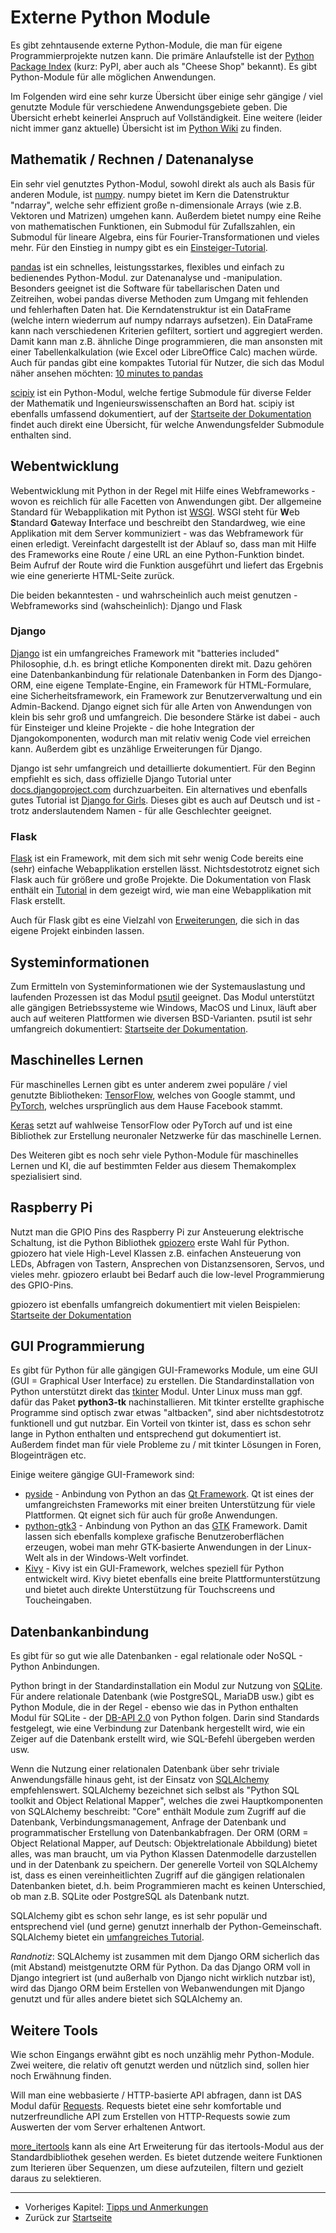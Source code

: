 # Externe Python Module

Es gibt zehntausende externe Python-Module, die man für eigene Programmierprojekte nutzen kann. Die primäre Anlaufstelle ist der [Python Package Index](https://pypi.org/) (kurz: PyPI, aber auch als "Cheese Shop" bekannt). Es gibt Python-Module für alle möglichen Anwendungen.

Im Folgenden wird eine sehr kurze Übersicht über einige sehr gängige / viel genutzte Module für verschiedene Anwendungsgebiete geben. Die Übersicht erhebt keinerlei Anspruch auf Vollständigkeit. Eine weitere (leider nicht immer ganz aktuelle) Übersicht ist im [Python Wiki](https://wiki.python.org/moin/UsefulModules) zu finden.

## Mathematik / Rechnen / Datenanalyse
Ein sehr viel genutztes Python-Modul, sowohl direkt als auch als Basis für anderen Module, ist [numpy](https://numpy.org). numpy bietet im Kern die Datenstruktur "ndarray", welche sehr effizient große n-dimensionale Arrays (wie z.B. Vektoren und Matrizen) umgehen kann. Außerdem bietet numpy eine Reihe von mathematischen Funktionen, ein Submodul für Zufallszahlen, ein Submodul für lineare Algebra, eins für Fourier-Transformationen und vieles mehr. Für den Einstieg in numpy gibt es ein [Einsteiger-Tutorial](https://numpy.org/doc/stable/user/absolute_beginners.html).

[pandas](https://pandas.pydata.org) ist ein schnelles, leistungsstarkes, flexibles und einfach zu bedienendes Python-Modul. zur Datenanalyse und -manipulation. Besonders geeignet ist die Software für tabellarischen Daten und Zeitreihen, wobei pandas diverse Methoden zum Umgang mit fehlenden und fehlerhaften Daten hat. Die Kerndatenstruktur ist ein DataFrame (welche intern wiederrum auf numpy ndarrays aufsetzen). Ein DataFrame kann nach verschiedenen Kriterien gefiltert, sortiert und aggregiert werden. Damit kann man z.B. ähnliche Dinge programmieren, die man ansonsten mit einer Tabellenkalkulation (wie Excel oder LibreOffice Calc) machen würde. Auch für pandas gibt eine kompaktes Tutorial für Nutzer, die sich das Modul näher ansehen möchten: [10 minutes to pandas](https://pandas.pydata.org/docs/user_guide/10min.html)

[scipiy](https://scipy.org/) ist ein Python-Modul, welche fertige Submodule für diverse Felder der Mathematik und Ingenieurswissenschaften an Bord hat. scipiy ist ebenfalls umfassend dokumentiert, auf der [Startseite der Dokumentation](https://docs.scipy.org/doc/scipy/tutorial/index.html#user-guide) findet auch direkt eine Übersicht, für welche Anwendungsfelder Submodule enthalten sind.

## Webentwicklung
Webentwicklung mit Python in der Regel mit Hilfe eines Webframeworks - wovon es reichlich für alle Facetten von Anwendungen gibt. Der allgemeine Standard für Webapplikation mit Python ist [WSGI](https://wsgi.readthedocs.io/en/latest/what.html). WSGI steht für **W**eb **S**tandard **G**ateway **I**nterface und beschreibt den Standardweg, wie eine Applikation mit dem Server kommuniziert - was das Webframework für einen erledigt. Vereinfacht dargestellt ist der Ablauf so, dass man mit Hilfe des Frameworks eine Route / eine URL an eine Python-Funktion bindet. Beim Aufruf der Route wird die Funktion ausgeführt und liefert das Ergebnis wie eine generierte HTML-Seite zurück.

Die beiden bekanntesten - und wahrscheinlich auch meist genutzen - Webframeworks sind (wahscheinlich): Django und Flask

### Django
[Django](https://www.djangoproject.com/) ist ein umfangreiches Framework mit "batteries included" Philosophie, d.h. es bringt etliche Komponenten direkt mit. Dazu gehören eine Datenbankanbindung für relationale Datenbanken in Form des Django-ORM, eine eigene Template-Engine, ein Framework für HTML-Formulare, eine Sicherheitsframework, ein Framework zur Benutzerverwaltung und ein Admin-Backend. Django eignet sich für alle Arten von Anwendungen von klein bis sehr groß und umfangreich. Die besondere Stärke ist dabei - auch für Einsteiger und kleine Projekte - die hohe Integration der Djangokomponenten, wodurch man mit relativ wenig Code viel erreichen kann. Außerdem gibt es unzählige Erweiterungen für Django.

Django ist sehr umfangreich und detaillierte dokumentiert. Für den Beginn empfiehlt es sich, dass offizielle Django Tutorial unter [docs.djangoproject.com](https://docs.djangoproject.com/) durchzuarbeiten. Ein alternatives und ebenfalls gutes Tutorial ist [Django for Girls](https://tutorial.djangogirls.org/de). Dieses gibt es auch auf Deutsch und ist - trotz anderslautendem Namen - für alle Geschlechter geeignet.

### Flask
[Flask](https://flask.palletsprojects.com) ist ein Framework, mit dem sich mit sehr wenig Code bereits eine (sehr) einfache Webapplikation erstellen lässt. Nichtsdestotrotz eignet sich Flask auch für größere und große Projekte. Die Dokumentation von Flask enthält ein [Tutorial]( https://flask.palletsprojects.com/en/3.0.x/tutorial/) in dem gezeigt wird, wie man eine Webapplikation mit Flask erstellt.

Auch für Flask gibt es eine Vielzahl von [Erweiterungen]( https://flask.palletsprojects.com/en/3.0.x/extensions/), die sich in das eigene Projekt einbinden lassen.

## Systeminformationen
Zum Ermitteln von Systeminformationen wie der Systemauslastung und laufenden Prozessen ist das Modul [psutil](https://github.com/giampaolo/psutil) geeignet. Das Modul unterstützt alle gängigen Betriebssysteme wie Windows, MacOS und Linux, läuft aber auch auf weiteren Plattformen wie diversen BSD-Varianten. psutil ist sehr umfangreich dokumentiert: [Startseite der Dokumentation](https://psutil.readthedocs.io/en/latest/).

## Maschinelles Lernen
Für maschinelles Lernen gibt es unter anderem zwei populäre / viel genutzte Bibliotheken: [TensorFlow](https://www.tensorflow.org/), welches von Google stammt, und [PyTorch](http://pytorch.org/), welches ursprünglich aus dem Hause Facebook stammt.

[Keras](https://keras.io/) setzt auf wahlweise TensorFlow oder PyTorch auf und ist eine Bibliothek zur Erstellung neuronaler Netzwerke für das maschinelle Lernen.

Des Weiteren gibt es noch sehr viele Python-Module für maschinelles Lernen und KI, die auf bestimmten Felder aus diesem Themakomplex spezialisiert sind.

## Raspberry Pi
Nutzt man die GPIO Pins des Raspberry Pi zur Ansteuerung elektrische Schaltung, ist die Python Bibliothek [gpiozero](https://github.com/gpiozero/gpiozero) erste Wahl für Python. gpiozero hat viele High-Level Klassen z.B. einfachen Ansteuerung von LEDs, Abfragen von Tastern, Ansprechen von Distanzsensoren, Servos, und vieles mehr. gpiozero erlaubt bei Bedarf auch die low-level Programmierung des GPIO-Pins.

gpiozero ist ebenfalls umfangreich dokumentiert mit vielen Beispielen: [Startseite der Dokumentation](https://gpiozero.readthedocs.io/en/latest/index.html)

## GUI Programmierung
Es gibt für Python für alle gängigen GUI-Frameworks Module, um eine GUI (GUI = Graphical User Interface) zu erstellen. Die Standardinstallation von Python unterstützt direkt das [tkinter](https://docs.python.org/3/library/tkinter.html) Modul. Unter Linux muss man ggf. dafür das Paket **python3-tk** nachinstallieren. Mit tkinter erstellte graphische Programme sind optisch zwar etwas "altbacken", sind aber nichtsdestotrotz funktionell und gut nutzbar. Ein Vorteil von tkinter ist, dass es schon sehr lange in Python enthalten und entsprechend gut dokumentiert ist. Außerdem findet man für viele Probleme zu / mit tkinter Lösungen in Foren, Blogeinträgen etc.

Einige weitere gängige GUI-Framework sind:
 * [pyside](https://www.qt.io/qt-for-python) - Anbindung von Python an das [Qt Framework](https://www.qt.io/product/framework). Qt ist eines der umfangreichsten Frameworks mit einer breiten Unterstützung für viele Plattformen. Qt eignet sich für auch für große Anwendungen.
 * [python-gtk3](https://python-gtk-3-tutorial.readthedocs.io/en/latest/) - Anbindung von Python an das [GTK](https://docs.gtk.org/) Framework. Damit lassen sich ebenfalls komplexe grafische Benutzeroberflächen erzeugen, wobei man mehr GTK-basierte Anwendungen in der Linux-Welt als in der Windows-Welt vorfindet.
 * [Kivy](https://kivy.org/) - Kivy ist ein GUI-Framework, welches speziell für Python entwickelt wird. Kivy bietet ebenfalls eine breite Plattformunterstützung und bietet auch direkte Unterstützung für Touchscreens und Toucheingaben.

## Datenbankanbindung
Es gibt für so gut wie alle Datenbanken - egal relationale oder NoSQL - Python Anbindungen.

Python bringt in der Standardinstallation ein Modul zur Nutzung von [SQLite](https://docs.python.org/3/library/sqlite3.html). Für andere relationale Datenbank (wie PostgreSQL, MariaDB usw.) gibt es Python Module, die in der Regel - ebenso wie das in Python enthalten Modul für SQLite - der [DB-API 2.0](https://peps.python.org/pep-0249/) von Python folgen. Darin sind Standards festgelegt, wie eine Verbindung zur Datenbank hergestellt wird, wie ein Zeiger auf die Datenbank erstellt wird, wie SQL-Befehl übergeben werden usw.

Wenn die Nutzung einer relationalen Datenbank über sehr triviale Anwendungsfälle hinaus geht, ist der Einsatz von [SQLAlchemy](https://www.sqlalchemy.org/) empfehlenswert. SQLAlchemy bezeichnet sich selbst als "Python SQL toolkit and Object Relational Mapper", welches die zwei Hauptkomponenten von SQLAlchemy beschreibt: "Core" enthält Module zum Zugriff auf die Datenbank, Verbindungsmanagement, Anfrage der Datenbank und programmatischer Erstellung von Datenbankabfragen. Der ORM (ORM = Object Relational Mapper, auf Deutsch: Objektrelationale Abbildung) bietet alles, was man braucht, um via Python Klassen Datenmodelle darzustellen und in der Datenbank zu speichern. Der generelle Vorteil von SQLAlchemy ist, dass es einen vereinheitlichten Zugriff auf die gängigen relationalen Datenbanken bietet, d.h. beim Programmieren macht es keinen Unterschied, ob man z.B. SQLite oder PostgreSQL als Datenbank nutzt.

SQLAlchemy gibt es schon sehr lange, es ist sehr populär und entsprechend viel (und gerne) genutzt innerhalb der Python-Gemeinschaft. SQLAlchemy bietet ein [umfangreiches Tutorial](https://docs.sqlalchemy.org/en/20/tutorial/index.html).

*Randnotiz*: SQLAlchemy ist zusammen mit dem Django ORM sicherlich das (mit Abstand) meistgenutzte ORM für Python. Da das Django ORM voll in Django integriert ist (und außerhalb von Django nicht wirklich nutzbar ist), wird das Django ORM beim Erstellen von Webanwendungen mit Django genutzt und für alles andere bietet sich SQLAlchemy an.

## Weitere Tools
Wie schon Eingangs erwähnt gibt es noch unzählig mehr Python-Module. Zwei weitere, die relativ oft genutzt werden und nützlich sind, sollen hier noch Erwähnung finden.

Will man eine webbasierte / HTTP-basierte API abfragen, dann ist DAS Modul dafür [Requests](https://requests.readthedocs.io/en/latest/). Requests bietet eine sehr komfortable und nutzerfreundliche API zum Erstellen von HTTP-Requests sowie zum Auswerten der vom Server erhaltenen Antwort.

[more_itertools](https://more-itertools.readthedocs.io/en/stable/api.html) kann als eine Art Erweiterung für das itertools-Modul aus der Standardbibliothek gesehen werden. Es bietet dutzende weitere Funktionen zum Iterieren über Sequenzen, um diese aufzuteilen, filtern und gezielt daraus zu selektieren.

***

 * Vorheriges Kapitel: [Tipps und Anmerkungen](remarks.md)
 * Zurück zur [Startseite](index.md) 
